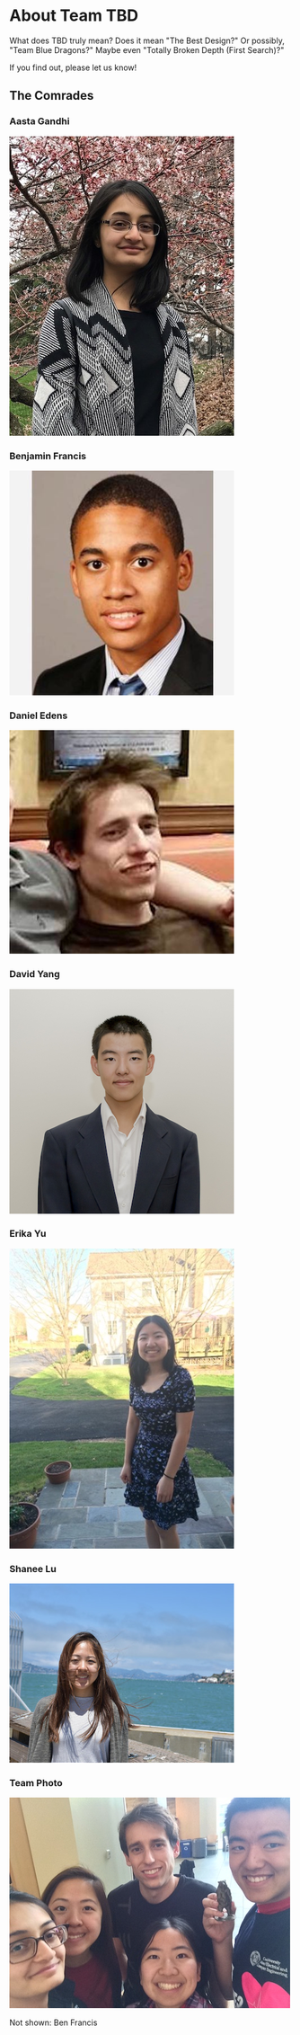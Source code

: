 # About Team TBD
What does TBD truly mean?
Does it mean "The Best Design?"
Or possibly, "Team Blue Dragons?"
Maybe even "Totally Broken Depth (First Search)?"

If you find out, please let us know!

## The Comrades

### Aasta Gandhi

![](./TeamPhotos/Aasta.jpg)

### Benjamin Francis

![](./TeamPhotos/Ben.jpg)

### Daniel Edens

![](./TeamPhotos/Daniel.jpg)

### David Yang

![](./TeamPhotos/David.jpg)

### Erika Yu

![](./TeamPhotos/Erika.jpg)

### Shanee Lu

![](./TeamPhotos/Shanee.jpg)

### Team Photo
![](./FinalStretch/TeamPhoto.JPG)

Not shown: Ben Francis
